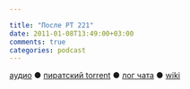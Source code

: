 ```yaml
---

title: "После РТ 221"
date: 2011-01-08T13:49:00+03:00
comments: true
categories: podcast
---
```

[аудио](http://cdn.radio-t.com/rt221post.mp3) ● [пиратский torrent](http://pirates.radio-t.com/torrents/rt221post.mp3.torrent) ● [лог чата](http://chat.radio-t.com/logs/radio-t-221.html) ● [wiki](http://wiki.radio-t.com/%D0%9F%D0%BE%D1%81%D0%BB%D0%B5_%D0%A0%D0%A2_221)<audio src="http://cdn.radio-t.com/rt221post.mp3" preload="none">

